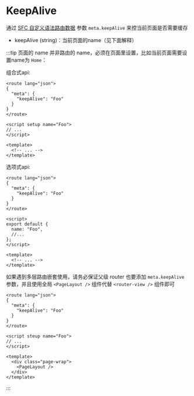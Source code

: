 # KeepAlive

通过 [SFC 自定义语法路由数据](./router.md#sfc-自定义语法路由数据) 参数 `meta.keepAlive` 来控当前页面是否需要缓存
- keepAlive (string)：当前页面的name（见下面解释）

:::tip
页面的 name 并非路由的 name，必须在页面里设置，比如当前页面需要设置name为 `Home`：

组合式api:
```vue
<route lang="json">
{
  "meta": {
    "keepAlive": "Foo"
  }
}
</route>

<script setup name="Foo">
// ...
</script>

<template>
  <!-- ... -->
</template>
```

选项式api:
```vue
<route lang="json">
{
  "meta": {
    "keepAlive": "Foo"
  }
}
</route>

<script>
export default {
  name: "Foo",
  //...
};
</script>

<template>
  <!-- ... -->
</template>
```

如果遇到多层路由嵌套使用，请务必保证父级 router 也要添加 `meta.keepAlive` 参数，并且使用全局 `<PageLayout />` 组件代替 `<router-view />` 组件即可

```vue
<route lang="json">
{
  "meta": {
    "keepAlive": "Foo"
  }
}
</route>

<script steup name="Foo">
// ...
</script>

<template>
  <div class="page-wrap">
    <PageLayout />
  </div>
</template>
```
:::

